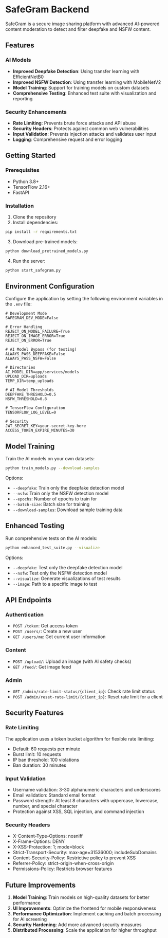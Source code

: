 # SafeGram Backend

SafeGram is a secure image sharing platform with advanced AI-powered content moderation to detect and filter deepfake and NSFW content.

## Features

### AI Models
- **Improved Deepfake Detection**: Using transfer learning with EfficientNetB0
- **Improved NSFW Detection**: Using transfer learning with MobileNetV2
- **Model Training**: Support for training models on custom datasets
- **Comprehensive Testing**: Enhanced test suite with visualization and reporting

### Security Enhancements
- **Rate Limiting**: Prevents brute force attacks and API abuse
- **Security Headers**: Protects against common web vulnerabilities
- **Input Validation**: Prevents injection attacks and validates user input
- **Logging**: Comprehensive request and error logging

## Getting Started

### Prerequisites
- Python 3.8+
- TensorFlow 2.16+
- FastAPI

### Installation

1. Clone the repository
2. Install dependencies:
```bash
pip install -r requirements.txt
```

3. Download pre-trained models:
```bash
python download_pretrained_models.py
```

4. Run the server:
```bash
python start_safegram.py
```

## Environment Configuration

Configure the application by setting the following environment variables in the `.env` file:

```
# Development Mode
SAFEGRAM_DEV_MODE=False

# Error Handling
REJECT_ON_MODEL_FAILURE=True
REJECT_ON_IMAGE_ERROR=True
REJECT_ON_ERROR=True

# AI Model Bypass (for testing)
ALWAYS_PASS_DEEPFAKE=False
ALWAYS_PASS_NSFW=False

# Directories
AI_MODEL_DIR=app/services/models
UPLOAD_DIR=uploads
TEMP_DIR=temp_uploads

# AI Model Thresholds
DEEPFAKE_THRESHOLD=0.5
NSFW_THRESHOLD=0.8

# TensorFlow Configuration
TENSORFLOW_LOG_LEVEL=0

# Security
JWT_SECRET_KEY=your-secret-key-here
ACCESS_TOKEN_EXPIRE_MINUTES=30
```

## Model Training

Train the AI models on your own datasets:

```bash
python train_models.py --download-samples
```

Options:
- `--deepfake`: Train only the deepfake detection model
- `--nsfw`: Train only the NSFW detection model
- `--epochs`: Number of epochs to train for
- `--batch-size`: Batch size for training
- `--download-samples`: Download sample training data

## Enhanced Testing

Run comprehensive tests on the AI models:

```bash
python enhanced_test_suite.py --visualize
```

Options:
- `--deepfake`: Test only the deepfake detection model
- `--nsfw`: Test only the NSFW detection model
- `--visualize`: Generate visualizations of test results
- `--image`: Path to a specific image to test

## API Endpoints

### Authentication
- `POST /token`: Get access token
- `POST /users/`: Create a new user
- `GET /users/me`: Get current user information

### Content
- `POST /upload/`: Upload an image (with AI safety checks)
- `GET /feed/`: Get image feed

### Admin
- `GET /admin/rate-limit-status/{client_ip}`: Check rate limit status
- `POST /admin/reset-rate-limit/{client_ip}`: Reset rate limit for a client

## Security Features

### Rate Limiting
The application uses a token bucket algorithm for flexible rate limiting:
- Default: 60 requests per minute
- Burst limit: 10 requests
- IP ban threshold: 100 violations
- Ban duration: 30 minutes

### Input Validation
- Username validation: 3-30 alphanumeric characters and underscores
- Email validation: Standard email format
- Password strength: At least 8 characters with uppercase, lowercase, number, and special character
- Protection against XSS, SQL injection, and command injection

### Security Headers
- X-Content-Type-Options: nosniff
- X-Frame-Options: DENY
- X-XSS-Protection: 1; mode=block
- Strict-Transport-Security: max-age=31536000; includeSubDomains
- Content-Security-Policy: Restrictive policy to prevent XSS
- Referrer-Policy: strict-origin-when-cross-origin
- Permissions-Policy: Restricts browser features

## Future Improvements

1. **Model Training**: Train models on high-quality datasets for better performance
2. **UI Improvements**: Optimize the frontend for mobile responsiveness
3. **Performance Optimization**: Implement caching and batch processing for AI screening
4. **Security Hardening**: Add more advanced security measures
5. **Distributed Processing**: Scale the application for higher throughput

